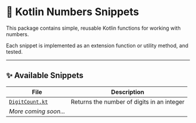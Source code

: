# 🔢 Kotlin Numbers Snippets

This package contains simple, reusable Kotlin functions for working with numbers.

Each snippet is implemented as an extension function or utility method, and tested.

---

## ✨ Available Snippets

| File                             | Description                           |
|----------------------------------|---------------------------------------|
| [`DigitCount.kt`](DigitCount.kt) | Returns the number of digits in an integer  |
| _More coming soon..._            |                                       |

